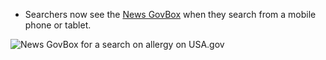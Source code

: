 * Searchers now see the [News GovBox](/manual/rss.html) when they search from a mobile phone or tablet.

![News GovBox for a search on allergy on USA.gov](https://d3qcdigd1fhos0.cloudfront.net/blog/img/feature-2014-04-01-news-govbox.png "News GovBox for a search on allergy on USA.gov")